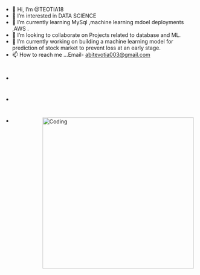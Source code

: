 - 👋 Hi, I’m @TEOTIA18 
- 👀 I’m interested in DATA SCIENCE 
- 🌱 I’m currently learning MySql ,machine learning mdoel deployments ,AWS .
- 💞️ I’m looking to collaborate on Projects related to database and ML.
- 🔭 I’m currently working on building a machine learning model for prediction of stock market to prevent loss at an early stage.
- 📫 How to reach me ...Email- abitevotia003@gmail.com
- <h1 align="center"›Hi g, I'm Abhishek Teotia</h1>
- <h1 align="center"›A passionate frontend developer from India‹/h3>
- <img align="right" alt="Coding" width="400" src="https://cdn.dribbble.com/users/1162077/screenshots/3848914/programmer.gif">
<!---
TEOTIA18/TEOTIA18 is a ✨ special ✨ repository because its `README.md` (this file) appears on your GitHub profile.
You can click the Preview link to take a look at your changes.
--->
